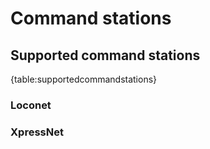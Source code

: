 # Command stations



## Supported command stations

{table:supportedcommandstations}

### Loconet



### XpressNet



